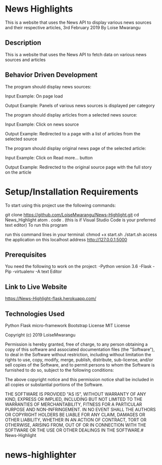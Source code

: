 # News Highlights
This is a website that uses the News API to display various news sources and their respective articles, 3rd February 2019
By Loise Mwarangu
## Description
This is a website that uses the News API to fetch data on various news sources and articles 

## Behavior Driven Development
The program should display news sources:

Input Example: On page load

Output Example: Panels of various news sources is displayed per category

The program should display articles from a selected news source:

Input Example: Click on news source

Output Example: Redirected to a page with a list of articles from the selected source

The program should display original news page of the selected article:

Input Example: Click on Read more... button

Output Example: Redirected to the original source page with the full story on the article

# Setup/Installation Requirements
To start using this project use the following commands:

git clone https://github.com/LoiseMwarangu/News-Highlight.git
cd News_Highlight
atom .
code . (this is if Visual Studio Code is your preferred text editor)
To run this program

run this command lines in your terminal:
chmod +x start.sh
./start.sh
access the application on this localhost address http://127.0.0.1:5000
## Prerequisites
You need the following to work on the project: -Python version 3.6 -Flask -Pip -virtualenv -A text Editor

## Link to Live Website
https://News-Highlight-flask.herokuapp.com/

## Technologies Used
Python
Flask micro-framework
Bootstrap
License
MIT License

Copyright (c) 2019 LoiseMwarangu

Permission is hereby granted, free of charge, to any person obtaining a copy of this software and associated documentation files (the "Software"), to deal in the Software without restriction, including without limitation the rights to use, copy, modify, merge, publish, distribute, sub-license, and/or sell copies of the Software, and to permit persons to whom the Software is furnished to do so, subject to the following conditions:

The above copyright notice and this permission notice shall be included in all copies or substantial portions of the Software.

THE SOFTWARE IS PROVIDED "AS IS", WITHOUT WARRANTY OF ANY KIND, EXPRESS OR IMPLIED, INCLUDING BUT NOT LIMITED TO THE WARRANTIES OF MERCHANTABILITY, FITNESS FOR A PARTICULAR PURPOSE AND NON-INFRINGEMENT. IN NO EVENT SHALL THE AUTHORS OR COPYRIGHT HOLDERS BE LIABLE FOR ANY CLAIM, DAMAGES OR OTHER LIABILITY, WHETHER IN AN ACTION OF CONTRACT, TORT OR OTHERWISE, ARISING FROM, OUT OF OR IN CONNECTION WITH THE SOFTWARE OR THE USE OR OTHER DEALINGS IN THE SOFTWARE.# News-Highlight
# news-highlighter
